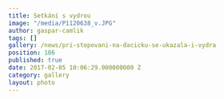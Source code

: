 ```yaml
---
title: Setkání s vydrou
image: "/media/P1120638_v.JPG"
author: gaspar-camlik
tags: []
gallery: /news/pri-stopovani-na-dacicku-se-ukazala-i-vydra
position: 106
published: true
date: 2017-02-05 10:06:29.000000000 Z
category: gallery
layout: photo
---
```

